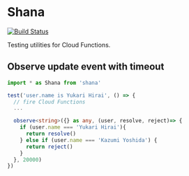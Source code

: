 # Shana

[![Build Status](https://travis-ci.org/starhoshi/Shana.svg?branch=master)](https://travis-ci.org/starhoshi/Shana)


Testing utilities for Cloud Functions.

## Observe update event with timeout

```ts
import * as Shana from 'shana'

test('user.name is Yukari Hirai', () => {
  // fire Cloud Functions
  ...

  observe<string>({} as any, (user, resolve, reject)=> {
    if (user.name === 'Yukari Hirai'){
      return resolve()
    } else if (user.name === 'Kazumi Yoshida') {
      return reject()
    }
  }, 20000)
})
```
